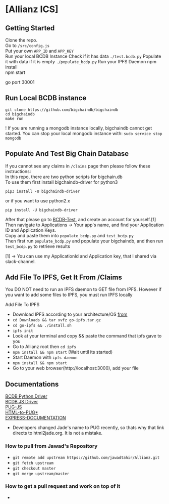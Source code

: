 # [Allianz ICS]

## Getting Started

Clone the repo.  
Go to ```/src/config.js```  
Put your own ```APP_ID``` and ```APP_KEY```  
Run your local BCDB Instance
Check if it has data ```./test.bcdb.py```
Populate it with data if it is empty ```./populate_bcdp.py```
Run your IPFS Daemon
npm install  
npm start  

go port 30001  

## Run Local BCDB instance ##
```git clone https://github.com/bigchaindb/bigchaindb```  
```cd bigchaindb```  
```make run```  

! If you are running a mongodb instance locally, bigchaindb cannot get started. You can stop your local mongodb instance with: ```sudo service stop mongodb```

## Populate And Test Big Chain Database ##
If you cannot see any claims in ```/claims``` page then please follow these instructions:  
In this repo, there are two python scripts for bigchain.db 	
To use them first install bigchaindb-driver for python3  
```
pip3 install -U bigchaindb-driver
```
or if you want to use python2.x  
```
pip install -U bigchaindb-driver
```
After that please go to [BCDB-Test](https://testnet.bigchaindb.com), and create an account for yourself.[1]  
Then navigate to Applications -> Your app's name, and find your Application ID and Application Keys.  
Copy and paste them into ```populate_bcdp.py``` and ```test_bcdp.py```  
Then first run ```populate_bcdp.py``` and populate your bigchaindb, and then run ```test_bcdp.py``` to retrieve results  

[1] -> You can use my ApplicationId and Application key, that I shared via slack-channel.  

## Add File To IPFS, Get It From /Claims ##
You DO NOT need to run an IPFS daemon to GET file from IPFS. However if you want to add some files to IPFS, you must run IPFS locally  

Add File To IPFS  
- Download IPFS according to your architecture/OS [from](https://dist.ipfs.io/#go-ipfs)  
- ```cd Downloads && tar xvfz go-ipfs.tar.gz```  
- ```cd go-ipfs && ./install.sh```  
- ```ipfs init```  
- Look at your terminal and copy && paste the command that ipfs gave to you  
- Go to Allianz root then ```cd ipfs```  
- ```npm install && npm start``` (Wait until its started)  
- Start Daemon with ```ipfs daemon```  
- ```npm install && npm start```  
- Go to your web browser(http://localhost:3000), add your file  

## Documentations ##

[BCDB Python Driver](https://github.com/bigchaindb/bigchaindb-driver)  
[BCDB JS Driver](https://github.com/bigchaindb/js-bigchaindb-driver)  
[PUG-JS](https://pugjs.org/api/getting-started.html)  
[HTML-to-PUG*](http://html2jade.org/)  
[EXPRESS-DOCUMENTATION](https://developer.mozilla.org/en-US/docs/Learn/Server-side/Express_Nodejs)  

* Developers changed Jade's name to PUG recently, so thats why that link directs to html2jade.org. It is not a mistake.  


### How to pull from Jawad's Repository ###
- ```git remote add upstream https://github.com/jawadtahir/Allianz.git```  
- ```git fetch upstream```  
- ```git checkout master```  
- ```git merge upstream/master```  

### How to get a pull request and work on top of it ###
- ```git fetch upstream pull/{pull-request-id}/head:{pull-request-owners-branch-name}  
